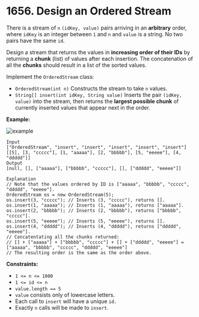 # 1656. Design an Ordered Stream

There is a stream of `n` `(idKey, value)` pairs arriving in an **arbitrary** order, where `idKey` is an integer between `1` and `n` and `value` is a string. No two pairs have the same `id`.

Design a stream that returns the values in **increasing order of their IDs** by returning a **chunk** (list) of values after each insertion. The concatenation of all the **chunks** should result in a list of the sorted values.

Implement the `OrderedStream` class:

- `OrderedStream(int n)` Constructs the stream to take `n` values.
- `String[] insert(int idKey, String value)` Inserts the pair `(idKey, value)` into the stream, then returns the **largest possible chunk** of currently inserted values that appear next in the order.

**Example:**

![example](https://assets.leetcode.com/uploads/2020/11/10/q1.gif)

```()
Input
["OrderedStream", "insert", "insert", "insert", "insert", "insert"]
[[5], [3, "ccccc"], [1, "aaaaa"], [2, "bbbbb"], [5, "eeeee"], [4, "ddddd"]]
Output
[null, [], ["aaaaa"], ["bbbbb", "ccccc"], [], ["ddddd", "eeeee"]]

Explanation
// Note that the values ordered by ID is ["aaaaa", "bbbbb", "ccccc", "ddddd", "eeeee"].
OrderedStream os = new OrderedStream(5);
os.insert(3, "ccccc"); // Inserts (3, "ccccc"), returns [].
os.insert(1, "aaaaa"); // Inserts (1, "aaaaa"), returns ["aaaaa"].
os.insert(2, "bbbbb"); // Inserts (2, "bbbbb"), returns ["bbbbb", "ccccc"].
os.insert(5, "eeeee"); // Inserts (5, "eeeee"), returns [].
os.insert(4, "ddddd"); // Inserts (4, "ddddd"), returns ["ddddd", "eeeee"].
// Concatentating all the chunks returned:
// [] + ["aaaaa"] + ["bbbbb", "ccccc"] + [] + ["ddddd", "eeeee"] = ["aaaaa", "bbbbb", "ccccc", "ddddd", "eeeee"]
// The resulting order is the same as the order above.
```

**Constraints:**

- `1 <= n <= 1000`
- `1 <= id <= n`
- `value.length == 5`
- `value` consists only of lowercase letters.
- Each call to `insert` will have a unique `id.`
- Exactly `n` calls will be made to `insert`.
